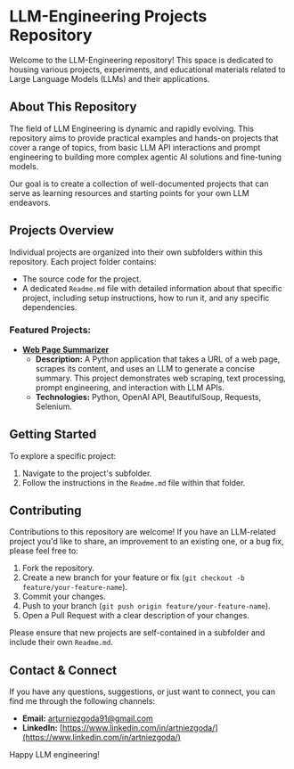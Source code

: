 # LLM-Engineering Projects Repository

Welcome to the LLM-Engineering repository! This space is dedicated to housing various projects, experiments, and educational materials related to Large Language Models (LLMs) and their applications.

## About This Repository

The field of LLM Engineering is dynamic and rapidly evolving. This repository aims to provide practical examples and hands-on projects that cover a range of topics, from basic LLM API interactions and prompt engineering to building more complex agentic AI solutions and fine-tuning models.

Our goal is to create a collection of well-documented projects that can serve as learning resources and starting points for your own LLM endeavors.

## Projects Overview

Individual projects are organized into their own subfolders within this repository. Each project folder contains:
* The source code for the project.
* A dedicated `Readme.md` file with detailed information about that specific project, including setup instructions, how to run it, and any specific dependencies.

### Featured Projects:

* **[Web Page Summarizer](./Web-page-summarizer/Readme.md)**
    * **Description:** A Python application that takes a URL of a web page, scrapes its content, and uses an LLM to generate a concise summary. This project demonstrates web scraping, text processing, prompt engineering, and interaction with LLM APIs.
    * **Technologies:** Python, OpenAI API, BeautifulSoup, Requests, Selenium.


## Getting Started

To explore a specific project:
1.  Navigate to the project's subfolder.
2.  Follow the instructions in the `Readme.md` file within that folder.

## Contributing

Contributions to this repository are welcome! If you have an LLM-related project you'd like to share, an improvement to an existing one, or a bug fix, please feel free to:
1.  Fork the repository.
2.  Create a new branch for your feature or fix (`git checkout -b feature/your-feature-name`).
3.  Commit your changes.
4.  Push to your branch (`git push origin feature/your-feature-name`).
5.  Open a Pull Request with a clear description of your changes.

Please ensure that new projects are self-contained in a subfolder and include their own `Readme.md`.

## Contact & Connect

If you have any questions, suggestions, or just want to connect, you can find me through the following channels:
* **Email:** arturniezgoda91@gmail.com
* **LinkedIn:** [https://www.linkedin.com/in/artniezgoda/](https://www.linkedin.com/in/artniezgoda/)

Happy LLM engineering!